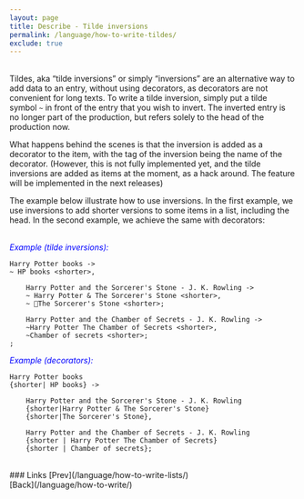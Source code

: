 ```yaml
---
layout: page
title: Describe - Tilde inversions
permalink: /language/how-to-write-tildes/
exclude: true
---
```

<br>Tildes, aka “tilde inversions” or simply “inversions” are an alternative way to add data to an entry, without using decorators, as decorators are not convenient for long texts. To write a tilde inversion, simply put a tilde symbol `~` in front of the entry that you wish to invert. The inverted entry is no longer part of the production, but refers solely to the head of the production now.

What happens behind the scenes is that the inversion is added as a decorator to the item, with the tag of the inversion being the name of the decorator. (However, this is not fully implemented yet, and the tilde inversions are added as items at the moment, as a hack around. The feature will be implemented in the next releases)

The example below illustrate how to use inversions. In the first example, we use inversions to add shorter versions to some items in a list, including the head. In the second example, we achieve the same with decorators:
<br><br>

<span style="color:blue">_Example (tilde inversions):_</span>
```
Harry Potter books ->
~ HP books <shorter>,

	Harry Potter and the Sorcerer's Stone - J. K. Rowling ->
	~ Harry Potter & The Sorcerer's Stone <shorter>,
	~ The Sorcerer's Stone <shorter>;

	Harry Potter and the Chamber of Secrets - J. K. Rowling ->
	~Harry Potter The Chamber of Secrets <shorter>,
	~Chamber of secrets <shorter>;
;

```
<span style="color:blue">_Example (decorators):_</span>
```
Harry Potter books
{shorter| HP books} ->

	Harry Potter and the Sorcerer's Stone - J. K. Rowling
	{shorter|Harry Potter & The Sorcerer's Stone}
	{shorter|The Sorcerer's Stone},

	Harry Potter and the Chamber of Secrets - J. K. Rowling
	{shorter | Harry Potter The Chamber of Secrets}
	{shorter | Chamber of secrets};

```

<br>
### Links
[Prev](/language/how-to-write-lists/)<br>
[Back](/language/how-to-write/)
